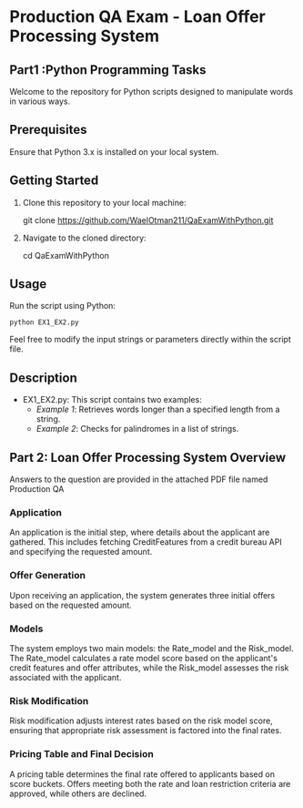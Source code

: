 
# Production QA Exam - Loan Offer Processing System

##  Part1 :Python Programming Tasks

Welcome to the repository for Python scripts designed to manipulate words in various ways.

## Prerequisites

Ensure that Python 3.x is installed on your local system.

## Getting Started

1. Clone this repository to your local machine:

    
    git clone https://github.com/WaelOtman211/QaExamWithPython.git
    

2. Navigate to the cloned directory:

    
    cd QaExamWithPython
    

## Usage

Run the script using Python:

    
    python EX1_EX2.py
    
Feel free to modify the input strings or parameters directly within the script file.

## Description

- EX1_EX2.py: This script contains two examples:
    - *Example 1*: Retrieves words longer than a specified length from a string.
    - *Example 2*: Checks for palindromes in a list of strings.



## Part 2: Loan Offer Processing System Overview
Answers to the question are provided in the attached PDF file named Production QA 

### Application

An application is the initial step, where details about the applicant are gathered. This includes fetching CreditFeatures from a credit bureau API and specifying the requested amount.

### Offer Generation

Upon receiving an application, the system generates three initial offers based on the requested amount. 

### Models

The system employs two main models: the Rate_model and the Risk_model. The Rate_model calculates a rate model score based on the applicant's credit features and offer attributes, while the Risk_model assesses the risk associated with the applicant.

### Risk Modification

Risk modification adjusts interest rates based on the risk model score, ensuring that appropriate risk assessment is factored into the final rates.

### Pricing Table and Final Decision

A pricing table determines the final rate offered to applicants based on score buckets. Offers meeting both the rate and loan restriction criteria are approved, while others are declined.


